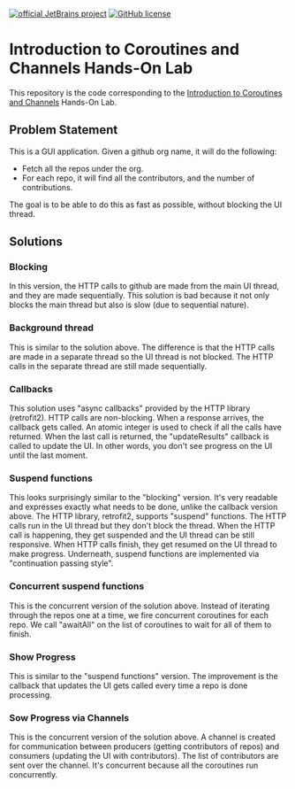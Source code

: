 [![official JetBrains project](https://jb.gg/badges/official.svg)](https://confluence.jetbrains.com/display/ALL/JetBrains+on+GitHub)
[![GitHub license](https://img.shields.io/badge/license-Apache%20License%202.0-blue.svg?style=flat)](https://www.apache.org/licenses/LICENSE-2.0)

# Introduction to Coroutines and Channels Hands-On Lab

This repository is the code corresponding to the
[Introduction to Coroutines and Channels](https://play.kotlinlang.org/hands-on/Introduction%20to%20Coroutines%20and%20Channels/01_Introduction)
Hands-On Lab. 

## Problem Statement

This is a GUI application. Given a github org name, it will do the following:
* Fetch all the repos under the org.
* For each repo, it will find all the contributors, and the number of contributions.

The goal is to be able to do this as fast as possible, without blocking the UI thread.

## Solutions

### Blocking

In this version, the HTTP calls to github are made from the main UI thread, and they are made sequentially. This solution is bad because it not only blocks the main thread but also is slow (due to sequential nature).

### Background thread

This is similar to the solution above. The difference is that the HTTP calls are made in a separate thread so the UI thread is not blocked. The HTTP calls in the separate thread are still made sequentially.

### Callbacks

This solution uses "async callbacks" provided by the HTTP library (retrofit2). HTTP calls are non-blocking. When a response arrives, the callback gets called. An atomic integer is used to check if all the calls have returned. When the last call is returned, the "updateResults" callback is called to update the UI. In other words, you don't see progress on the UI until the last moment.

### Suspend functions

This looks surprisingly similar to the "blocking" version. It's very readable and expresses exactly what needs to be done, unlike the callback version above. The HTTP library, retrofit2, supports "suspend" functions. The HTTP calls run in the UI thread but they don't block the thread. When the HTTP call is happening, they get suspended and the UI thread can be still responsive. When HTTP calls finish, they get resumed on the UI thread to make progress. Underneath, suspend functions are implemented via "continuation passing style".

### Concurrent suspend functions

This is the concurrent version of the solution above. Instead of iterating through the repos one at a time, we fire concurrent coroutines for each repo. We call "awaitAll" on the list of coroutines to wait for all of them to finish.

### Show Progress

This is similar to the "suspend functions" version. The improvement is the callback that updates the UI gets called every time a repo is done processing.

### Sow Progress via Channels

This is the concurrent version of the solution above. A channel is created for communication between producers (getting contributors of repos) and consumers (updating the UI with contributors). The list of contributors are sent over the channel. It's concurrent because all the coroutines run concurrently.
